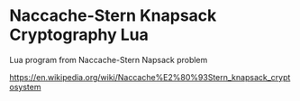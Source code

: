 # Naccache-Stern Knapsack Cryptography Lua
 Lua program from Naccache-Stern Napsack problem

https://en.wikipedia.org/wiki/Naccache%E2%80%93Stern_knapsack_cryptosystem
